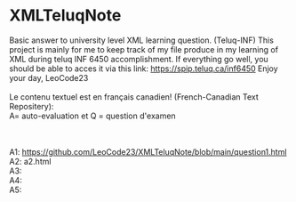 # XMLTeluqNote
Basic answer to university level XML learning question. (Teluq-INF)
This project is mainly for me to keep track of my file produce in my learning of XML during teluq INF 6450 accomplishment.
If everything go well, you should be able to acces it via this link: https://spip.teluq.ca/inf6450
Enjoy your day, LeoCode23
<br><br>
Le contenu textuel est en français canadien! (French-Canadian Text Repositery):
<br>
A= auto-evaluation et Q = question d'examen

<br><br>
A1: https://github.com/LeoCode23/XMLTeluqNote/blob/main/question1.html
<br>
A2: a2.html
<br>
A3:
<br>
A4:
<br>
A5:
<br>